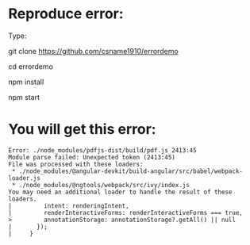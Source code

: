 # Reproduce error:

Type:

git clone https://github.com/csname1910/errordemo

cd errordemo

npm install

npm start

# You will get this error:

    Error: ./node_modules/pdfjs-dist/build/pdf.js 2413:45
    Module parse failed: Unexpected token (2413:45)
    File was processed with these loaders:
     * ./node_modules/@angular-devkit/build-angular/src/babel/webpack-loader.js
     * ./node_modules/@ngtools/webpack/src/ivy/index.js
    You may need an additional loader to handle the result of these loaders.
    |         intent: renderingIntent,
    |         renderInteractiveForms: renderInteractiveForms === true,
    >         annotationStorage: annotationStorage?.getAll() || null
    |       });
    |     }

